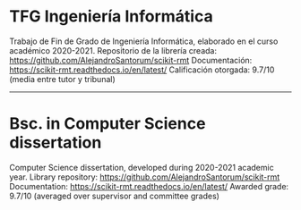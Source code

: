 # TFG Ingeniería Informática
Trabajo de Fin de Grado de Ingeniería Informática, elaborado en el curso académico 2020-2021.
Repositorio de la librería creada: <https://github.com/AlejandroSantorum/scikit-rmt>
Documentación: <https://scikit-rmt.readthedocs.io/en/latest/>
Calificación otorgada: 9.7/10 (media entre tutor y tribunal)

-----------------------------------------------------
# Bsc. in Computer Science dissertation
Computer Science dissertation, developed during 2020-2021 academic year.
Library repository: <https://github.com/AlejandroSantorum/scikit-rmt>
Documentation: <https://scikit-rmt.readthedocs.io/en/latest/>
Awarded grade: 9.7/10 (averaged over supervisor and committee grades)